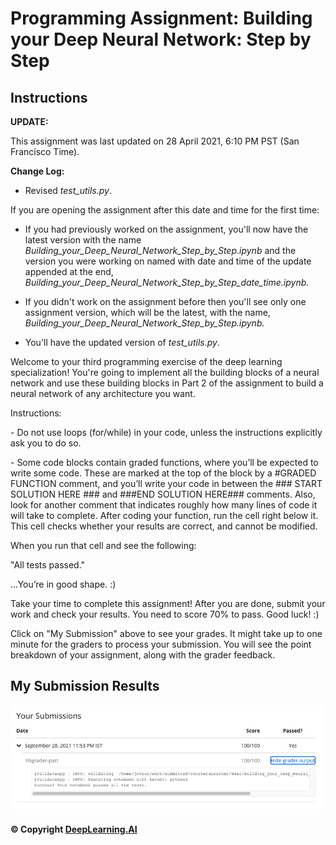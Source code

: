 # Programming Assignment: Building your Deep Neural Network: Step by Step

## Instructions

<div>
    <p><strong>UPDATE:</strong></p>
    <p>This assignment was last updated on 28 April 2021, 6:10 PM PST (San Francisco Time).&nbsp;</p>
    <p><strong>Change Log:</strong></p>
    <ul>
        <li>
            <p>Revised <em>test_utils.py</em>.
            </p>
        </li>
    </ul>
    <p>If you are opening the assignment after this date and time for the first time:</p>
    <ul>
        <li>
            <p>If you had previously worked on the assignment, you'll now have the latest version with the name
                <em>Building_your_Deep_Neural_Network_Step_by_Step.ipynb </em>and the version you were working on named
                with date and time of the update appended at the end,
                <em>Building_your_Deep_Neural_Network_Step_by_Step_date_time.ipynb.</em>
            </p>
        </li>
        <li>
            <p>If you didn't work on the assignment before then you'll see only one assignment version, which will be
                the latest, with the name, <em>Building_your_Deep_Neural_Network_Step_by_Step.ipynb.</em>
            </p>
        </li>
        <li>
            <p>You'll have the updated version of <em>test_utils.py</em>.</p>
        </li>
    </ul>
    <p>
    </p>
    <p>Welcome to your third programming exercise of the deep learning specialization! You're going to implement all the
        building blocks of a neural network and use these building blocks in Part 2 of the assignment to build a neural
        network of any architecture you want. </p>
    <p>Instructions:</p>
    <p>- Do not use loops (for/while) in your code, unless the instructions explicitly ask you to do so.</p>
    <p>- Some code blocks contain graded functions, where you’ll be expected to write some code. These are marked at the
        top of the block by a #GRADED FUNCTION comment, and you’ll write your code in between the ### START SOLUTION
        HERE ### and ###END SOLUTION HERE### comments. Also, look for another comment that indicates roughly how many
        lines of code it will take to complete. After coding your function, run the cell right below it. This cell
        checks whether your results are correct, and cannot be modified.</p>
    <p>When you run that cell and see the following:&nbsp;</p>
    <p>"All tests passed."</p>
    <p>...You’re in good shape. :)&nbsp;</p>
    <p>Take your time to complete this assignment! After you are done, submit your work and check your results. You need
        to score 70% to pass. Good luck! :)&nbsp;</p>
    <p>Click on "My Submission" above to see your grades. It might take up to one minute for the graders to process your
        submission. You will see the point breakdown of your assignment, along with the grader feedback.</p>
</div>

## My Submission Results

<img src="images/week4.1_results.png" />

#### © Copyright [DeepLearning.AI](https://www.coursera.org/learn/applied-data-science-capstone?specialization=ibm-data-science)